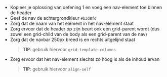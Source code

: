 * Kopieer je oplossing van oefening 1 en voeg een nav-element toe binnen de header
* Geef de nav de achtergrondkleur `#b3d8fd`
* Zorg dat de naam van het element in het nav-element staat
* Zorg ervoor dat de header op zijn beurt ook een grid-parent wordt (dus zowel een grid-child van de body als een grid-parent van de nav)
* Zorg dat de navbar 250px breed is en rechts uitgelijnd staat
  > **TIP**: gebruik hiervoor `grid-template-columns`
* Zorg ervoor dat het nav-element slechts zo hoog is als de inhoud ervan
  > **TIP**: gebruik hiervoor `align-self`
